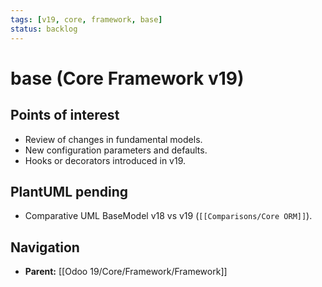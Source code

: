 ```yaml
---
tags: [v19, core, framework, base]
status: backlog
---
```

# base (Core Framework v19)

## Points of interest
- Review of changes in fundamental models.
- New configuration parameters and defaults.
- Hooks or decorators introduced in v19.

## PlantUML pending
- Comparative UML BaseModel v18 vs v19 (`[[Comparisons/Core ORM]]`).






## Navigation
- **Parent:** [[Odoo 19/Core/Framework/Framework]]
